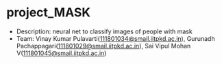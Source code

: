 # project_MASK
- Description: neural net to classify images of people with mask
- Team: Vinay Kumar Pulavarti(111801034@smail.iitpkd.ac.in),
        Gurunadh Pachappagari(111801029@smail.iitpkd.ac.in),
        Sai Vipul Mohan V(111801045@smail.iitpkd.ac.in)
